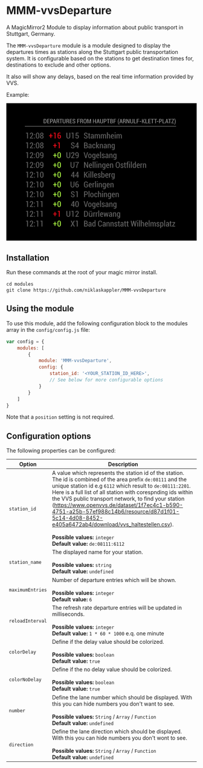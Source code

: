 # MMM-vvsDeparture
A MagicMirror2 Module to display information about public transport in Stuttgart, Germany.

The `MMM-vvsDeparture` module is a module designed to display the departures times as stations along the Stuttgart public transportation system.
 It is configurable based on the stations to get destination times for, destinations to exclude and other options.

It also will show any delays, based on the real time information provided by VVS.

Example:

![Full](example1.png)


## Installation
Run these commands at the root of your magic mirror install.

```shell
cd modules
git clone https://github.com/niklaskappler/MMM-vvsDeparture
```

## Using the module
To use this module, add the following configuration block to the modules array in the `config/config.js` file:
```js
var config = {
    modules: [
        {
            module: 'MMM-vvsDeparture',
            config: {
                station_id: '<YOUR_STATION_ID_HERE>',
                // See below for more configurable options
            }
        }
    ]
}
```

Note that a `position` setting is not required.

## Configuration options
The following properties can be configured:

<table width="100%">
	<thead>
		<tr>
			<th>Option</th>
			<th width="100%">Description</th>
		</tr>
	<thead>
	<tbody>
		<tr>
			<td><code>station_id</code></td>
			<td>A value which represents the station id of the station. The id is combined of the area prefix <code>de:08111</code> and the unique station id e.g <code>6112</code> which result to <code>de:08111:2201</code>. Here is a full list of all station with 
				corespnding ids within the VVS public transport network, to find your station (<a href="https://www.openvvs.de/dataset/1f7ec4c1-b590-4751-a25b-57ef988c14b6/resource/d87d1f01-5c14-4d08-8452-e405a6472ab4/download/vvs_haltestellen.csv">https://www.openvvs.de/dataset/1f7ec4c1-b590-4751-a25b-57ef988c14b6/resource/d87d1f01-5c14-4d08-8452-e405a6472ab4/download/vvs_haltestellen.csv</a>).   
				<br><br><b>Possible values:</b> <code>integer</code>
				<br><b>Default value:</b> <code>de:08111:6112</code>
			</td>
		</tr>
		<tr>
			<td><code>station_name</code></td>
			<td>The displayed name for your station.
				<br><br><b>Possible values:</b> <code>string</code>
				<br><b>Default value:</b> <code>undefined</code>
			</td>
		</tr>
		<tr>
			<td><code>maximumEntries</code></td>
      		<td>Number of departure entries which will be shown.
				<br><br><b>Possible values:</b> <code>integer</code>
				<br><b>Default value:</b> <code>6</code>
			</td>
		</tr>
		<tr>
			<td>
			    <code>reloadInterval</code>
			</td>
     		 <td>The refresh rate departure entries will be updated in milliseconds. 
      			<br><br><b>Possible values:</b> <code>integer</code>
				<br><b>Default value:</b> <code>1 * 60 * 1000</code> e.q. one minute
			</td>
		</tr>
		<tr>
			<td>
			    <code>colorDelay</code>
			</td>
     		 <td>Define if the delay value should be colorized.
      			<br><br><b>Possible values:</b> <code>boolean</code>
				<br><b>Default value:</b> <code>true</code>
			</td>
		</tr>
		<tr>
			<td>
			    <code>colorNoDelay</code>
			</td>
     		 <td>Define if the no delay value should be colorized.
      			<br><br><b>Possible values:</b> <code>boolean</code>
				<br><b>Default value:</b> <code>true</code>
			</td>
		</tr>
		<tr>
			<td>
			    <code>number</code>
			</td>
     		 <td>Define the lane number which should be displayed. With this you can hide numbers you don't want to see.
      			<br><br><b>Possible values:</b> <code>String</code> / <code>Array</code> / <code>Function</code> 
				<br><b>Default value:</b> <code>undefined</code>
			</td>
		</tr>
		<tr>
			<td>
			    <code>direction</code>
			</td>
     		 <td>Define the lane direction which should be displayed. With this you can hide numbers you don't wont to see.
      			<br><br><b>Possible values:</b> <code>String</code> / <code>Array</code> / <code>Function</code> 
				<br><b>Default value:</b> <code>undefined</code>
			</td>
		</tr>
	</tbody>
</table>

